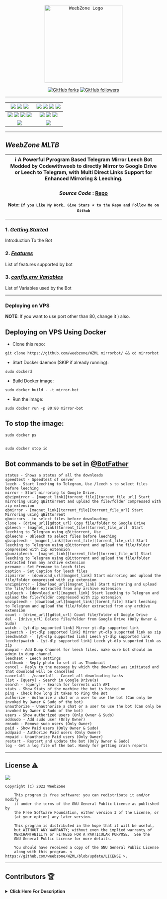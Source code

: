 <p align="center">
    <a href="https://github.com/weebzone/WZML">
        <kbd>
            <img width="250" src="https://telegra.ph/file/496644cbabaeb916e3616.png" alt="WeebZone Logo">
        </kbd>
    </a>
</p>

<p align="center">
<div align=center>

[![GitHub forks](https://img.shields.io/github/forks/weebzone/WZML?style=social)](https://github.com/weebzone/WZML/fork)
[![GitHub followers](https://img.shields.io/github/followers/weebzone?style=social&label=weebzone%20Followers)](https://github.com/weebzone)

----

[![](https://img.shields.io/github/repo-size/weebzone/WZML?color=green&label=Repo%20Size&labelColor=292c3b)](#) [![](https://img.shields.io/github/commit-activity/m/weebzone/WZML?logo=github&labelColor=292c3b&label=Github%20Commits)](#) [![](https://img.shields.io/github/license/weebzone/WZML?style=flat&label=License&labelColor=292c3b)](#)|[![](https://img.shields.io/github/issues-raw/weebzone/WZML?style=flat&label=Open%20Issues&labelColor=292c3b)](#) [![](https://img.shields.io/github/issues-closed-raw/weebzone/WZML?style=flat&label=Closed%20Issues&labelColor=292c3b)](#) [![](https://img.shields.io/github/issues-pr-raw/weebzone/WZML?style=flat&label=Open%20Pull%20Requests&labelColor=292c3b)](#) [![](https://img.shields.io/github/issues-pr-closed-raw/weebzone/WZML?style=flat&label=Closed%20Pull%20Requests&labelColor=292c3b)](#)
:---:|:---:|
[![](https://img.shields.io/github/languages/count/weebzone/WZML?style=flat&label=Total%20Languages&labelColor=292c3b&color=blueviolet)](#) [![](https://img.shields.io/github/languages/top/weebzone/WZML?style=flat&logo=python&labelColor=292c3b)](#) [![](https://img.shields.io/github/last-commit/weebzone/WZML?style=flat&label=Last%20Commit&labelColor=292c3b&color=important)](#) [![](https://badgen.net/github/branches/weebzone/WZML?label=Total%20Branches&labelColor=292c3b)](#)|[![](https://img.shields.io/github/forks/weebzone/WZML?style=flat&logo=github&label=Forks&labelColor=292c3b&color=critical)](#) [![](https://img.shields.io/github/stars/weebzone/WZML?style=flat&logo=github&label=Stars&labelColor=292c3b&color=yellow)](#) [![](https://badgen.net/docker/pulls/codewithweeb/weebzone?icon=docker&label=Pulls&labelColor=292c3b&color=blue)](#)
[![](https://img.shields.io/badge/Telegram%20Channel-Join-9cf?style=for-the-badge&logo=telegram&logoColor=blue&style=flat&labelColor=292c3b)](https://t.me/WeebZone_updates) |[![](https://img.shields.io/badge/Support%20Group-Join-9cf?style=for-the-badge&logo=telegram&logoColor=blue&style=flat&labelColor=292c3b)](https://t.me/WeebZ) |

</div>

----

## ***WeebZone MLTB***

<div align=center>

ℹ️ A Powerful Pyrogram Based Telegram Mirror Leech Bot Modded by Codewithweeb to directly Mirror to Google Drive or Leech to Telegram, with Multi Direct Links Support for Enhanced Mirroring & Leeching.|
---|
    
### ***Source Code*** : [Repo](https://github.com/weebzone/WZML)

#### Note: `If you Like My Work, Give Stars ⭐ to the Repo and Follow Me on Github`
    
----
</div>
</p>

### 1. [***Getting Started***](https://github.com/weebzone/WZML/wiki/Getting-Started)
Introduction To the Bot

### 2. [***Features***](https://github.com/weebzone/WZML/wiki/Features)
List of features supported by bot

### 3. [***config.env Variables***](https://github.com/weebzone/WZML/wiki/Setting-up-the-config.env-file)
List of Variables used by the Bot



---
### Deploying on VPS
**NOTE**: If you want to use port other than 80, change it ) also.

## Deploying on VPS Using Docker
- Clone this repo:
```
git clone https://github.com/weebzone/WZML mirrorbot/ && cd mirrorbot
```
- Start Docker daemon (SKIP if already running):
```
sudo dockerd
```
- Build Docker image:
```
sudo docker build . -t mirror-bot
```
- Run the image:
```
sudo docker run -p 80:80 mirror-bot
```


## To stop the image:
```
sudo docker ps
```
##
```
sudo docker stop id
```

## Bot commands to be set in [@BotFather](https://t.me/BotFather)

```
status - Shows a status of all the downloads
speedtest - Speedtest of server
leech - Start leeching to Telegram, Use /leech s to select files before leeching
mirror - Start mirroring to Google Drive.
qbzipmirror - [magnet_link][torrent_file][torrent_file_url] Start mirroring using qBittorrent and upload the file/folder compressed with zip extension
qbmirror - [magnet_link][torrent_file][torrent_file_url] Start Mirroring using qBittorrent
qbmirrors - to select files before downloading
clone - [drive_url][gdtot_url] Copy file/folder to Google Drive
qbleech - [magnet_link][torrent_file][torrent_file_url]  Start leeching to Telegram using qBittorrent, Use 
qbleechs - Qbleech to select files before leeching
qbzipleech - [magnet_link][torrent_file][torrent_file_url] Start leeching to Telegram using qBittorrent and upload the file/folder compressed with zip extension
qbunzipleech - [magnet_link][torrent_file][torrent_file_url] Start leeching to Telegram using qBittorrent and upload the file/folder extracted from any archive extension
prename - Set Prename to leech files
caption - Set Caption for leech files
zipmirror - [download_url][magnet_link] Start mirroring and upload the file/folder compressed with zip extension
unzipmirror - [download_url][magnet_link] Start mirroring and upload the file/folder extracted from any archive extension
zipleech - [download_url][magnet_link] Start leeching to Telegram and upload the file/folder compressed with zip extension
unzipleech - [download_url][magnet_link][torent_file] Start leeching to Telegram and upload the file/folder extracted from any archive extension
count - [drive_url][gdtot_url] Count file/folder of Google Drive
del - [drive_url] Delete file/folder from Google Drive (Only Owner & Sudo)
watch - [yt-dlp supported link] Mirror yt-dlp supported link 
zipwatch - [yt-dlp supported link] Mirror yt-dlp supported link as zip
leechwatch -  [yt-dlp supported link] Leech yt-dlp supported link
leechzipwatch - [yt-dlp supported link] Leech yt-dlp supported link as zip
dumpid - Add Dump Channel for leech files. make sure bot should an admin in dump channel.
leechset - Leech settings
setthumb - Reply photo to set it as Thumbnail
cancel - Reply to the message by which the download was initiated and that download will be cancelled
cancelall - /cancelall - Cancel all downloading tasks
list - [query] - Search in Google Drive(s)
search - [query] - Search for torrents with API
stats - Show Stats of the machine the bot is hosted on
ping - Check how long it takes to Ping the Bot
authorize - Authorize a chat or a user to use the bot (Can only be invoked by Owner & Sudo of the bot)
unauthorize - Unauthorize a chat or a user to use the bot (Can only be invoked by Owner & Sudo of the bot)
users - Show authorized users (Only Owner & Sudo)
addsudo - Add sudo user (Only Owner)
rmsudo - Remove sudo users (Only Owner)
paid - Show Paid users (Only Owner & Sudo)
addpaid - Authorize Paid users (Only Owner)
rmpaid - Unauthorize Paid users (Only Owner)
restart - Restart and update the bot (Only Owner & Sudo)
log - Get a log file of the bot. Handy for getting crash reports
```
------


## License ⚠️

[![](https://www.gnu.org/graphics/gplv3-with-text-136x68.png)](https://www.gnu.org/licenses/gpl-3.0.html)

```text
Copyright (C) 2022 WeebZone

    This program is free software: you can redistribute it and/or modify
    it under the terms of the GNU General Public License as published by
    the Free Software Foundation, either version 3 of the License, or
    (at your option) any later version.

    This program is distributed in the hope that it will be useful,
    but WITHOUT ANY WARRANTY; without even the implied warranty of
    MERCHANTABILITY or FITNESS FOR A PARTICULAR PURPOSE.  See the
    GNU General Public License for more details.

    You should have received a copy of the GNU General Public License
    along with this program. < https://github.com/weebzone/WZML/blob/update/LICENSE >.
```

---

## Contributors 🏆
<details>
    <summary><b>Click Here For Description</b></summary>

|![](https://avatars.githubusercontent.com/u/113664541)|![](https://avatars.githubusercontent.com/u/77075674)|![](https://avatars.githubusercontent.com/u/94453305)|![](https://avatars.githubusercontent.com/u/56303690)|![](https://avatars.githubusercontent.com/u/91935990)|![](https://avatars.githubusercontent.com/u/80155750)|
|---|---|---|---|---|---|
|[`CodeWithWeeb`](https://github.com/weebzone)|[`Anasty17`](https://github.com/anasty17)|[`Ajay Choudhary`](https://github.com/ajay0916) |[`Arshsisodiya`](https://github.com/arshsisodiya/helios-mirror) |[`ToxyTech`](https://github.com/dipeshpatil123)|[`MysterySD`](https://github.com/5MysterySD)|
| `me` add modules and fixes & many more|Base Repo|For suggestion & fixing| For there BOT_PM and LOG feature| For Task Limit| For Help and PIXIBAY Support|

</details>
